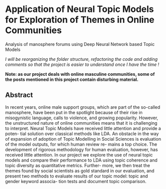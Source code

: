 # Application of Neural Topic Models for Exploration of Themes in Online Communities

Analysis of manosphere forums using Deep Neural Network based Topic Models

*I will be reorganizing the folder structure, refactoring the code and adding comments so that the project is easier to understand once I have the time !*

**Note: as our project deals with online masculine communities, some of the posts mentioned in this project contain disturbing material.**

## Abstract 

In recent years, online male support groups, which are part of the so-called manosphere, have been put in the spotlight because of their rise in misogynistic language, calls to violence, and growing popularity. However, the unstructured nature of online communities means that it is challenging to interpret. Neural Topic Models have received little attention and provide a poten- tial solution over classical methods like LDA. An obstacle in the way of expansion of adoption of Topic Modelling in Social Sciences is evaluation of the model outputs, for which human review re- mains a top choice. The development of rigorous methodology for human evaluation, however, has received little attention. In our project we explore the use of neural topic models and compare their performance to LDA using topic coherence and topic diversity as quantitative metrics. Further- more, we then treat the themes found by social scientists as gold standard in our evaluation, and present two methods to evaluate results of our topic model: topic and gender keyword associa- tion tests and document topic comparison.
